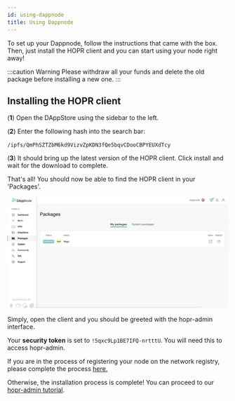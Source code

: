 ```yaml
---
id: using-dappnode
title: Using Dappnode
---
```


To set up your Dappnode, follow the instructions that came with the box. Then, just install the HOPR client and you can start using your node right away!

:::caution Warning
Please withdraw all your funds and delete the old package before installing a new one.
:::

## Installing the HOPR client

(**1**) Open the DAppStore using the sidebar to the left.

(**2**) Enter the following hash into the search bar:

```
/ipfs/QmPhSZTZbM6kd9VizvZpKDN3fQe5bqvCDooCBPYEUXdTcy
```

(**3**) It should bring up the latest version of the HOPR client. Click install and wait for the download to complete.

That's all! You should now be able to find the HOPR client in your 'Packages'.

![MyDapps](./images/Dappnode-2.png)

Simply, open the client and you should be greeted with the hopr-admin interface.

Your **security token** is set to `!5qxc9Lp1BE7IFQ-nrtttU`. You will need this to access hopr-admin.

If you are in the process of registering your node on the network registry, please complete the process [here.](./network-registry-tutorial.md)

Otherwise, the installation process is complete! You can proceed to our [hopr-admin tutorial](using-hopr-admin).
